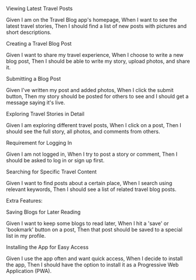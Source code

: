 Viewing Latest Travel Posts

Given I am on the Travel Blog app's homepage, 
When I want to see the latest travel stories, 
Then I should find a list of new posts with pictures and short descriptions.

Creating a Travel Blog Post

Given I want to share my travel experience, 
When I choose to write a new blog post, 
Then I should be able to write my story, upload photos, and share it.

Submitting a Blog Post

Given I've written my post and added photos, 
When I click the submit button, 
Then my story should be posted for others to see and I should get a message saying it's live.

Exploring Travel Stories in Detail

Given I am exploring different travel posts, 
When I click on a post, 
Then I should see the full story, all photos, and comments from others.

Requirement for Logging In

Given I am not logged in, 
When I try to post a story or comment, 
Then I should be asked to log in or sign up first.

Searching for Specific Travel Content

Given I want to find posts about a certain place, 
When I search using relevant keywords, 
Then I should see a list of related travel blog posts.

Extra Features:

Saving Blogs for Later Reading

Given I want to keep some blogs to read later, 
When I hit a 'save' or 'bookmark' button on a post, 
Then that post should be saved to a special list in my profile.

Installing the App for Easy Access

Given I use the app often and want quick access, 
When I decide to install the app, 
Then I should have the option to install it as a Progressive Web Application (PWA).